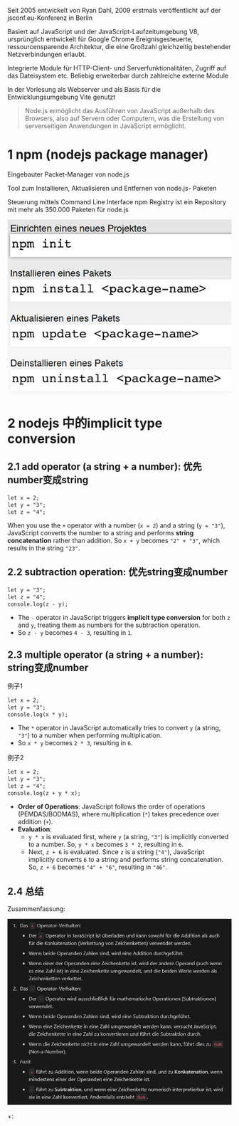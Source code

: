 
Seit 2005 entwickelt von Ryan Dahl, 2009 erstmals veröffentlicht auf der jsconf.eu-Konferenz in Berlin

Basiert auf JavaScript und der JavaScript-Laufzeitumgebung V8, ursprünglich entwickelt für Google Chrome Ereignisgesteuerte, ressourcensparende Architektur, die
eine Großzahl gleichzeitig bestehender Netzverbindungen erlaubt. 

Integrierte Module für HTTP-Client- und Serverfunktionalitäten, Zugriff auf das Dateisystem etc. Beliebig erweiterbar durch zahlreiche externe Module

In der Vorlesung als Webserver und als Basis für die Entwicklungsumgebung Vite genutzt

> Node.js ermöglicht das Ausführen von JavaScript außerhalb des Browsers, also auf Servern oder Computern, was die Erstellung von serverseitigen Anwendungen in JavaScript ermöglicht.

# 1 npm (nodejs package manager)



Eingebauter Packet-Manager von node.js

Tool zum Installieren, Aktualisieren und Entfernen von node.js- Paketen

Steuerung mittels Command Line Interface npm Registry ist ein Repository mit mehr als 350.000 Paketen für node.js

![](image/Pasted%20image%2020241030151148.png)



# 2 nodejs 中的implicit type conversion

## 2.1 add operator (a string + a number): 优先number变成string

```
let x = 2;
let y = "3";
let z = "4";
```

When you use the `+` operator with a number (`x = 2`) and a string (`y = "3"`), JavaScript converts the number to a string and performs **string concatenation** rather than addition. So `x + y` becomes `"2" + "3"`, which results in the string `"23"`.



## 2.2 subtraction operation: 优先string变成number

```
let y = "3";
let z = "4";
console.log(z - y);
```

- The `-` operator in JavaScript triggers **implicit type conversion** for both `z` and `y`, treating them as numbers for the subtraction operation.
- So `z - y` becomes `4 - 3`, resulting in `1`.

## 2.3 multiple operator (a string + a number): string变成number


例子1
```
let x = 2;
let y = "3";
console.log(x * y);
```


- The `*` operator in JavaScript automatically tries to convert `y` (a string, `"3"`) to a number when performing multiplication.
- So `x * y` becomes `2 * 3`, resulting in `6`.


例子2
```
let x = 2;
let y = "3";
let z = "4";
console.log(z + y * x);
```

- **Order of Operations**: JavaScript follows the order of operations (PEMDAS/BODMAS), where multiplication (`*`) takes precedence over addition (`+`).
- **Evaluation**:
    - `y * x` is evaluated first, where `y` (a string, `"3"`) is implicitly converted to a number. So, `y * x` becomes `3 * 2`, resulting in `6`.
    - Next, `z + 6` is evaluated. Since `z` is a string (`"4"`), JavaScript implicitly converts `6` to a string and performs string concatenation. So, `z + 6` becomes `"4" + "6"`, resulting in `"46"`.





## 2.4 总结
Zusammenfassung:

![](image/Pasted%20image%2020241030154053.png)

+:  
